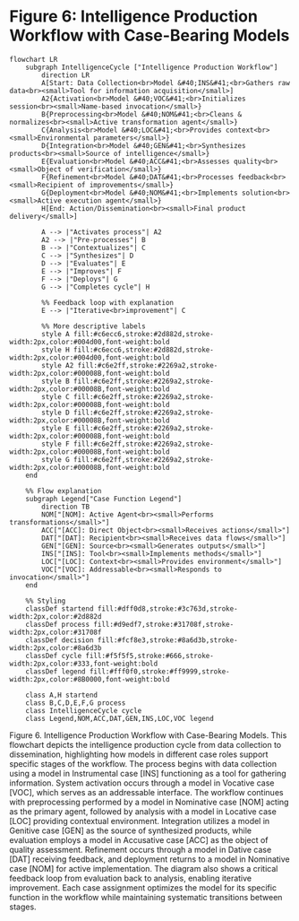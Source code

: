 # Figure 6: Intelligence Production Workflow with Case-Bearing Models

```mermaid
flowchart LR
    subgraph IntelligenceCycle ["Intelligence Production Workflow"]
        direction LR
        A[Start: Data Collection<br>Model &#40;INS&#41;<br>Gathers raw data<br><small>Tool for information acquisition</small>]
        A2{Activation<br>Model &#40;VOC&#41;<br>Initializes session<br><small>Name-based invocation</small>}
        B{Preprocessing<br>Model &#40;NOM&#41;<br>Cleans & normalizes<br><small>Active transformation agent</small>}
        C{Analysis<br>Model &#40;LOC&#41;<br>Provides context<br><small>Environmental parameters</small>}
        D{Integration<br>Model &#40;GEN&#41;<br>Synthesizes products<br><small>Source of intelligence</small>}
        E{Evaluation<br>Model &#40;ACC&#41;<br>Assesses quality<br><small>Object of verification</small>}
        F{Refinement<br>Model &#40;DAT&#41;<br>Processes feedback<br><small>Recipient of improvements</small>}
        G{Deployment<br>Model &#40;NOM&#41;<br>Implements solution<br><small>Active execution agent</small>}
        H[End: Action/Dissemination<br><small>Final product delivery</small>]
        
        A --> |"Activates process"| A2
        A2 --> |"Pre-processes"| B
        B --> |"Contextualizes"| C
        C --> |"Synthesizes"| D
        D --> |"Evaluates"| E
        E --> |"Improves"| F
        F --> |"Deploys"| G
        G --> |"Completes cycle"| H
        
        %% Feedback loop with explanation
        E --> |"Iterative<br>improvement"| C
        
        %% More descriptive labels
        style A fill:#c6ecc6,stroke:#2d882d,stroke-width:2px,color:#004d00,font-weight:bold
        style H fill:#c6ecc6,stroke:#2d882d,stroke-width:2px,color:#004d00,font-weight:bold
        style A2 fill:#c6e2ff,stroke:#2269a2,stroke-width:2px,color:#00008B,font-weight:bold
        style B fill:#c6e2ff,stroke:#2269a2,stroke-width:2px,color:#00008B,font-weight:bold
        style C fill:#c6e2ff,stroke:#2269a2,stroke-width:2px,color:#00008B,font-weight:bold
        style D fill:#c6e2ff,stroke:#2269a2,stroke-width:2px,color:#00008B,font-weight:bold
        style E fill:#c6e2ff,stroke:#2269a2,stroke-width:2px,color:#00008B,font-weight:bold
        style F fill:#c6e2ff,stroke:#2269a2,stroke-width:2px,color:#00008B,font-weight:bold
        style G fill:#c6e2ff,stroke:#2269a2,stroke-width:2px,color:#00008B,font-weight:bold
    end

    %% Flow explanation
    subgraph Legend["Case Function Legend"]
        direction TB
        NOM["[NOM]: Active Agent<br><small>Performs transformations</small>"]
        ACC["[ACC]: Direct Object<br><small>Receives actions</small>"]
        DAT["[DAT]: Recipient<br><small>Receives data flows</small>"]
        GEN["[GEN]: Source<br><small>Generates outputs</small>"]
        INS["[INS]: Tool<br><small>Implements methods</small>"]
        LOC["[LOC]: Context<br><small>Provides environment</small>"]
        VOC["[VOC]: Addressable<br><small>Responds to invocation</small>"]
    end

    %% Styling
    classDef startend fill:#dff0d8,stroke:#3c763d,stroke-width:2px,color:#2d882d
    classDef process fill:#d9edf7,stroke:#31708f,stroke-width:2px,color:#31708f
    classDef decision fill:#fcf8e3,stroke:#8a6d3b,stroke-width:2px,color:#8a6d3b
    classDef cycle fill:#f5f5f5,stroke:#666,stroke-width:2px,color:#333,font-weight:bold
    classDef legend fill:#fff0f0,stroke:#ff9999,stroke-width:2px,color:#8B0000,font-weight:bold

    class A,H startend
    class B,C,D,E,F,G process
    class IntelligenceCycle cycle
    class Legend,NOM,ACC,DAT,GEN,INS,LOC,VOC legend
```

Figure 6. Intelligence Production Workflow with Case-Bearing Models. This flowchart depicts the intelligence production cycle from data collection to dissemination, highlighting how models in different case roles support specific stages of the workflow. The process begins with data collection using a model in Instrumental case [INS] functioning as a tool for gathering information. System activation occurs through a model in Vocative case [VOC], which serves as an addressable interface. The workflow continues with preprocessing performed by a model in Nominative case [NOM] acting as the primary agent, followed by analysis with a model in Locative case [LOC] providing contextual environment. Integration utilizes a model in Genitive case [GEN] as the source of synthesized products, while evaluation employs a model in Accusative case [ACC] as the object of quality assessment. Refinement occurs through a model in Dative case [DAT] receiving feedback, and deployment returns to a model in Nominative case [NOM] for active implementation. The diagram also shows a critical feedback loop from evaluation back to analysis, enabling iterative improvement. Each case assignment optimizes the model for its specific function in the workflow while maintaining systematic transitions between stages.